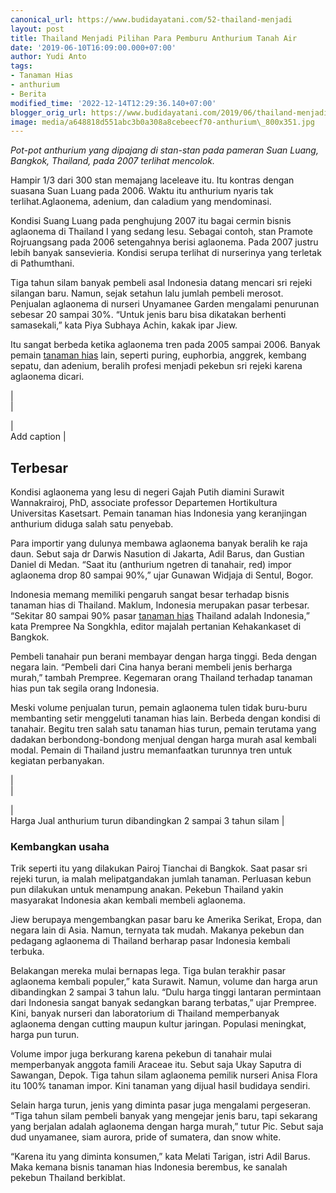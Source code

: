 ```yaml
---
canonical_url: https://www.budidayatani.com/52-thailand-menjadi
layout: post
title: Thailand Menjadi Pilihan Para Pemburu Anthurium Tanah Air
date: '2019-06-10T16:09:00.000+07:00'
author: Yudi Anto
tags:
- Tanaman Hias
- anthurium
- Berita
modified_time: '2022-12-14T12:29:36.140+07:00'
blogger_orig_url: https://www.budidayatani.com/2019/06/thailand-menjadi-pilihan-para-pemburu.html
image: media/a648818d551abc3b0a308a8cebeecf70-anthurium\_800x351.jpg
---
```

*Pot-pot anthurium yang dipajang di stan-stan pada pameran Suan Luang, Bangkok, Thailand, pada 2007 terlihat mencolok.*  
  
Hampir 1/3 dari 300 stan memajang laceleave itu. Itu kontras dengan suasana Suan Luang pada 2006. Waktu itu anthurium nyaris tak terlihat.Aglaonema, adenium, dan caladium yang mendominasi.  
  
Kondisi Suang Luang pada penghujung 2007 itu bagai cermin bisnis aglaonema di Thailand I yang sedang lesu. Sebagai contoh, stan Pramote Rojruangsang pada 2006 setengahnya berisi aglaonema. Pada 2007 justru lebih banyak sansevieria. Kondisi serupa terlihat di nurserinya yang terletak di Pathumthani.  
  
Tiga tahun silam banyak pembeli asal Indonesia datang mencari sri rejeki silangan baru. Namun, sejak setahun lalu jumlah pembeli merosot. Penjualan aglaonema di nurseri Unyamanee Garden mengalami penurunan sebesar 20 sampai 30%. “Untuk jenis baru bisa dikatakan berhenti samasekali,” kata Piya Subhaya Achin, kakak ipar Jiew.  
  
Itu sangat berbeda ketika aglaonema tren pada 2005 sampai 2006. Banyak pemain [tanaman hias](https://www.budidayatani.com/hobi/tanaman-hias) lain, seperti puring, euphorbia, anggrek, kembang sepatu, dan adenium, beralih profesi menjadi pekebun sri rejeki karena aglaonema dicari.  


  
  
|  
  |  

  
|  
 Add caption |  

  
  

  
## Terbesar

  
Kondisi aglaonema yang lesu di negeri Gajah Putih diamini Surawit Wannakrairoj, PhD, associate professor Departemen Hortikultura Universitas Kasetsart. Pemain tanaman hias Indonesia yang keranjingan anthurium diduga salah satu penyebab.  
  
Para importir yang dulunya membawa aglaonema banyak beralih ke raja daun. Sebut saja dr Darwis Nasution di Jakarta, Adil Barus, dan Gustian Daniel di Medan. “Saat itu (anthurium ngetren di tanahair, red) impor aglaonema drop 80 sampai 90%,” ujar Gunawan Widjaja di Sentul, Bogor.  
  
Indonesia memang memiliki pengaruh sangat besar terhadap bisnis tanaman hias di Thailand. Maklum, Indonesia merupakan pasar terbesar. “Sekitar 80 sampai 90% pasar [tanaman hias](https://www.budidayatani.com/hobi/tanaman-hias) Thailand adalah Indonesia,” kata Prempree Na Songkhla, editor majalah pertanian Kehakankaset di Bangkok.  
  
Pembeli tanahair pun berani membayar dengan harga tinggi. Beda dengan negara lain. “Pembeli dari Cina hanya berani membeli jenis berharga murah,” tambah Prempree. Kegemaran orang Thailand terhadap tanaman hias pun tak segila orang Indonesia.  
  
Meski volume penjualan turun, pemain aglaonema tulen tidak buru-buru membanting setir menggeluti tanaman hias lain. Berbeda dengan kondisi di tanahair. Begitu tren salah satu tanaman hias turun, pemain terutama yang dadakan berbondong-bondong menjual dengan harga murah asal kembali modal. Pemain di Thailand justru memanfaatkan turunnya tren untuk kegiatan perbanyakan.  


  
  
|  
  |  

  
|  
 Harga Jual anthurium turun dibandingkan 2 sampai 3 tahun silam |  

  
  

  
### Kembangkan usaha

  
Trik seperti itu yang dilakukan Pairoj Tianchai di Bangkok. Saat pasar sri rejeki turun, ia malah melipatgandakan jumlah tanaman. Perluasan kebun pun dilakukan untuk menampung anakan. Pekebun Thailand yakin masyarakat Indonesia akan kembali membeli aglaonema.  
  
Jiew berupaya mengembangkan pasar baru ke Amerika Serikat, Eropa, dan negara lain di Asia. Namun, ternyata tak mudah. Makanya pekebun dan pedagang aglaonema di Thailand berharap pasar Indonesia kembali terbuka.  
  
Belakangan mereka mulai bernapas lega. Tiga bulan terakhir pasar aglaonema kembali populer,” kata Surawit. Namun, volume dan harga arun dibandingkan 2 sampai 3 tahun lalu. “Dulu harga tinggi lantaran permintaan dari Indonesia sangat banyak sedangkan barang terbatas,” ujar Prempree. Kini, banyak nurseri dan laboratorium di Thailand memperbanyak aglaonema dengan cutting maupun kultur jaringan. Populasi meningkat, harga pun turun.  
  
Volume impor juga berkurang karena pekebun di tanahair mulai memperbanyak anggota famili Araceae itu. Sebut saja Ukay Saputra di Sawangan, Depok. Tiga tahun silam aglaonema pemilik nurseri Anisa Flora itu 100% tanaman impor. Kini tanaman yang dijual hasil budidaya sendiri.  
  
Selain harga turun, jenis yang diminta pasar juga mengalami pergeseran. “Tiga tahun silam pembeli banyak yang mengejar jenis baru, tapi sekarang yang berjalan adalah aglaonema dengan harga murah,” tutur Pic. Sebut saja dud unyamanee, siam aurora, pride of sumatera, dan snow white.  
  
“Karena itu yang diminta konsumen,” kata Melati Tarigan, istri Adil Barus. Maka kemana bisnis tanaman hias Indonesia berembus, ke sanalah pekebun Thailand berkiblat.